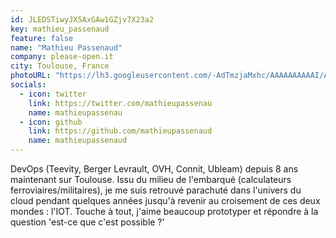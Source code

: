 ```yaml
---
id: JLEDSTiwyJX5AxGAw1GZjv7X23a2
key: mathieu_passenaud
feature: false
name: "Mathieu Passenaud"
company: please-open.it
city: Toulouse, France
photoURL: "https://lh3.googleusercontent.com/-AdTmzjaMxhc/AAAAAAAAAAI/AAAAAAAAJ4U/rCSxGrIM_ck/photo.jpg"
socials:
  - icon: twitter
    link: https://twitter.com/mathieupassenau
    name: mathieupassenau
  - icon: github
    link: https://github.com/mathieupassenaud
    name: mathieupassenaud
---
```

DevOps (Teevity, Berger Levrault, OVH, Connit, Ubleam) depuis 8 ans maintenant sur Toulouse. Issu du milieu de l'embarqué (calculateurs ferroviaires/militaires), je me suis retrouvé parachuté dans l'univers du cloud pendant quelques années jusqu'à revenir au croisement de ces deux mondes : l'IOT. Touche à tout, j'aime beaucoup prototyper et répondre à la question 'est-ce que c'est possible ?'